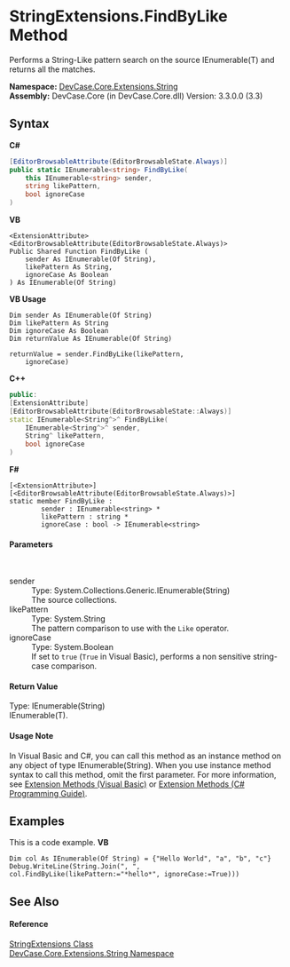 # StringExtensions.FindByLike Method 
 

Performs a String-Like pattern search on the source IEnumerable(T) and returns all the matches.

**Namespace:**&nbsp;<a href="N_DevCase_Core_Extensions_String">DevCase.Core.Extensions.String</a><br />**Assembly:**&nbsp;DevCase.Core (in DevCase.Core.dll) Version: 3.3.0.0 (3.3)

## Syntax

**C#**<br />
``` C#
[EditorBrowsableAttribute(EditorBrowsableState.Always)]
public static IEnumerable<string> FindByLike(
	this IEnumerable<string> sender,
	string likePattern,
	bool ignoreCase
)
```

**VB**<br />
``` VB
<ExtensionAttribute>
<EditorBrowsableAttribute(EditorBrowsableState.Always)>
Public Shared Function FindByLike ( 
	sender As IEnumerable(Of String),
	likePattern As String,
	ignoreCase As Boolean
) As IEnumerable(Of String)
```

**VB Usage**<br />
``` VB Usage
Dim sender As IEnumerable(Of String)
Dim likePattern As String
Dim ignoreCase As Boolean
Dim returnValue As IEnumerable(Of String)

returnValue = sender.FindByLike(likePattern, 
	ignoreCase)
```

**C++**<br />
``` C++
public:
[ExtensionAttribute]
[EditorBrowsableAttribute(EditorBrowsableState::Always)]
static IEnumerable<String^>^ FindByLike(
	IEnumerable<String^>^ sender, 
	String^ likePattern, 
	bool ignoreCase
)
```

**F#**<br />
``` F#
[<ExtensionAttribute>]
[<EditorBrowsableAttribute(EditorBrowsableState.Always)>]
static member FindByLike : 
        sender : IEnumerable<string> * 
        likePattern : string * 
        ignoreCase : bool -> IEnumerable<string> 

```


#### Parameters
&nbsp;<dl><dt>sender</dt><dd>Type: System.Collections.Generic.IEnumerable(String)<br />The source collections.</dd><dt>likePattern</dt><dd>Type: System.String<br />The pattern comparison to use with the `Like` operator.</dd><dt>ignoreCase</dt><dd>Type: System.Boolean<br />If set to `true` (`True` in Visual Basic), performs a non sensitive string-case comparison.</dd></dl>

#### Return Value
Type: IEnumerable(String)<br />IEnumerable(T).

#### Usage Note
In Visual Basic and C#, you can call this method as an instance method on any object of type IEnumerable(String). When you use instance method syntax to call this method, omit the first parameter. For more information, see <a href="https://docs.microsoft.com/dotnet/visual-basic/programming-guide/language-features/procedures/extension-methods">Extension Methods (Visual Basic)</a> or <a href="https://docs.microsoft.com/dotnet/csharp/programming-guide/classes-and-structs/extension-methods">Extension Methods (C# Programming Guide)</a>.

## Examples
This is a code example. 
**VB**<br />
``` VB
Dim col As IEnumerable(Of String) = {"Hello World", "a", "b", "c"}
Debug.WriteLine(String.Join(", ", col.FindByLike(likePattern:="*hello*", ignoreCase:=True)))
```


## See Also


#### Reference
<a href="T_DevCase_Core_Extensions_String_StringExtensions">StringExtensions Class</a><br /><a href="N_DevCase_Core_Extensions_String">DevCase.Core.Extensions.String Namespace</a><br />